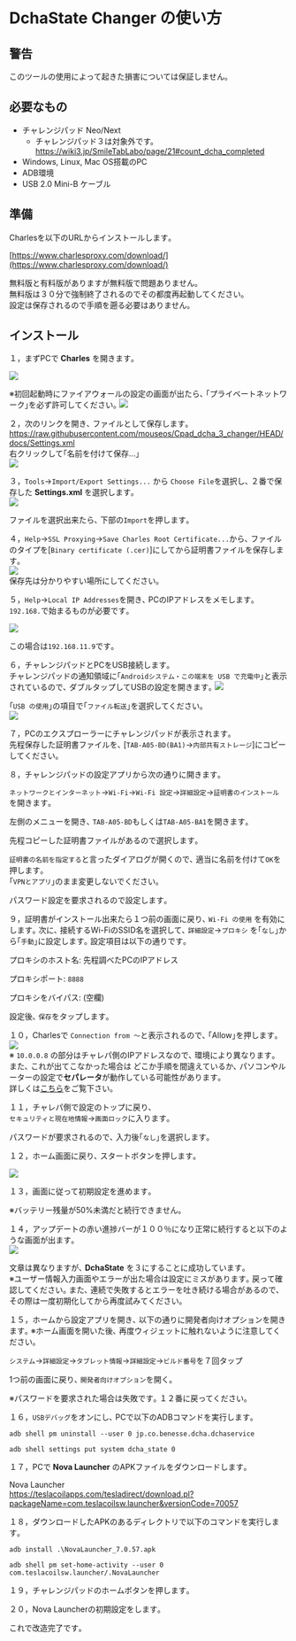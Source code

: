 # DchaState Changer の使い方

## 警告

このツールの使用によって起きた損害については保証しません｡

## 必要なもの

- チャレンジパッド Neo/Next
  - チャレンジパッド３は対象外です。
    https://wiki3.jp/SmileTabLabo/page/21#count_dcha_completed
- Windows, Linux, Mac OS搭載のPC
- ADB環境
- USB 2.0 Mini-B ケーブル

## 準備

Charlesを以下のURLからインストールします｡

[https://www.charlesproxy.com/download/](https://www.charlesproxy.com/download/)

無料版と有料版がありますが無料版で問題ありません｡  
無料版は３０分で強制終了されるのでその都度再起動してください｡  
設定は保存されるので手順を遡る必要はありません｡

## インストール

１，まずPCで **Charles** を開きます｡

![](https://user-images.githubusercontent.com/52069677/223978260-88cb73c3-fc5c-4e71-9c90-080206a7bcb5.png)

※初回起動時にファイアウォールの設定の画面が出たら､ ｢プライベートネットワーク｣を必ず許可してください｡
![](https://user-images.githubusercontent.com/52069677/223978231-a80befe8-531e-44f9-8361-d2316e4741f8.png)

２，次のリンクを開き､ ファイルとして保存します｡  
<https://raw.githubusercontent.com/mouseos/Cpad_dcha_3_changer/HEAD/docs/Settings.xml>  
右クリックして｢名前を付けて保存...｣  
![](https://user-images.githubusercontent.com/52069677/223977340-bf346a16-d8fb-4cec-aea0-16447a142f6b.png)  

３，`Tools`→`Import/Export Settings...` から `Choose File`を選択し､ ２番で保存した **Settings.xml** を選択します｡  
![](https://user-images.githubusercontent.com/52069677/224062723-8286164b-3b16-489a-baa9-1c5e758cdba2.png)

ファイルを選択出来たら､ 下部の`Import`を押します｡

４，`Help`→`SSL Proxying`→`Save Charles Root Certificate...`から､ ファイルのタイプを[`Binary certificate (.cer)`]にしてから証明書ファイルを保存します｡  
![](https://user-images.githubusercontent.com/52069677/164907250-9a3b0ebc-d761-412d-b573-50b41dc855b8.png)  
保存先は分かりやすい場所にしてください｡

５，`Help`→`Local IP Addresses`を開き､ PCのIPアドレスをメモします｡  
`192.168.`で始まるものが必要です｡

![](https://user-images.githubusercontent.com/52069677/205293725-fa181ca2-f946-4220-bbe9-2a41b1b81f0a.png)

この場合は`192.168.11.9`です｡

６，チャレンジパッドとPCをUSB接続します｡  
チャレンジパッドの通知領域に｢`Androidシステム・この端末を USB で充電中`｣と表示されているので､ ダブルタップしてUSBの設定を開きます｡
![](https://user-images.githubusercontent.com/52069677/164910761-156ca2b0-11e3-4f51-9832-1ea2128c834b.png)  

｢`USB の使用`｣の項目で｢`ファイル転送`｣を選択してください｡  
![](https://user-images.githubusercontent.com/52069677/164909609-7326b7d8-7b8d-4a6b-8ec8-0fa649316f3e.png)

７，PCのエクスプローラーにチャレンジパッドが表示されます｡  
先程保存した証明書ファイルを､ [`TAB-A05-BD(BA1)`→`内部共有ストレージ`]にコピーしてください｡

８，チャレンジパッドの設定アプリから次の通りに開きます｡

`ネットワークとインターネット`→`Wi-Fi`→`Wi-Fi 設定`→`詳細設定`→`証明書のインストール` を開きます｡

左側のメニューを開き､ `TAB-A05-BD`もしくは`TAB-A05-BA1`を開きます｡

先程コピーした証明書ファイルがあるので選択します｡

`証明書の名前を指定する`と言ったダイアログが開くので､ 適当に名前を付けて`OK`を押します｡  
｢`VPNとアプリ`｣のまま変更しないでください｡

パスワード設定を要求されるので設定します｡

９，証明書がインストール出来たら１つ前の画面に戻り､ `Wi-Fi の使用` を有効にします｡ 
次に､ 接続するWi-FiのSSID名を選択して､ `詳細設定`→`プロキシ` を｢`なし`｣から｢`手動`｣に設定します｡ 
設定項目は以下の通りです｡  

プロキシのホスト名: 先程調べたPCのIPアドレス

プロキシポート: `8888`

プロキシをバイパス: (空欄)

設定後､ `保存`をタップします｡

１０，Charlesで `Connection from ～`と表示されるので､ ｢Allow｣を押します｡  
![](https://user-images.githubusercontent.com/52069677/164911402-8e4f994e-8871-4fea-9f5e-1b811dfd58ee.png)  
※ `10.0.0.8` の部分はチャレパ側のIPアドレスなので､ 環境により異なります｡  
また､ これが出てこなかった場合は どこか手順を間違えているか､ パソコンやルーターの設定で**セパレータ**が動作している可能性があります｡  
詳しくは[こちら](Separator.md)をご覧下さい｡

１１，チャレパ側で設定のトップに戻り､  
`セキュリティと現在地情報`→`画面ロック`に入ります｡

パスワードが要求されるので､ 入力後｢`なし`｣を選択します｡

１２，ホーム画面に戻り､ スタートボタンを押します｡

![](https://user-images.githubusercontent.com/52069677/164911100-959604e3-d1c9-4250-9b95-94fbb2b0de62.png)

１３，画面に従って初期設定を進めます｡

※バッテリー残量が50%未満だと続行できません｡

１４，アップデートの赤い進捗バーが１００％になり正常に続行すると以下のような画面が出ます｡  
![](https://user-images.githubusercontent.com/52069677/223981470-0474e9d7-1f38-474a-ab5a-66b3a92bddc6.png)

文章は異なりますが､ **DchaState** を３にすることに成功しています｡  
※ユーザー情報入力画面やエラーが出た場合は設定にミスがあります｡ 戻って確認してください｡
また､ 連続で失敗するとエラーを吐き続ける場合があるので､ その際は一度初期化してから再度試みてください｡

１５，ホームから設定アプリを開き､ 以下の通りに開発者向けオプションを開きます｡
※ホーム画面を開いた後､ 再度ウィジェットに触れないように注意してください｡  

`システム`→`詳細設定`→`タブレット情報`→`詳細設定`→`ビルド番号`を７回タップ

1つ前の画面に戻り､ `開発者向けオプション`を開く｡

※パスワードを要求された場合は失敗です｡ １２番に戻ってください｡

１６，`USBデバッグ`をオンにし､ PCで以下のADBコマンドを実行します｡
```
adb shell pm uninstall --user 0 jp.co.benesse.dcha.dchaservice
```
```
adb shell settings put system dcha_state 0
```

１７，PCで **Nova Launcher** のAPKファイルをダウンロードします｡

Nova Launcher  
<https://teslacoilapps.com/tesladirect/download.pl?packageName=com.teslacoilsw.launcher&versionCode=70057>

１８，ダウンロードしたAPKのあるディレクトリで以下のコマンドを実行します｡
```
adb install .\NovaLauncher_7.0.57.apk
```
```
adb shell pm set-home-activity --user 0 com.teslacoilsw.launcher/.NovaLauncher
```

１９，チャレンジパッドのホームボタンを押します｡

２０，Nova Launcherの初期設定をします｡

これで改造完了です｡